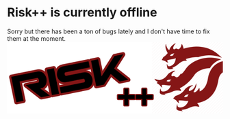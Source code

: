 <h1>Risk++ is currently offline</h1>
Sorry but there has been a ton of bugs lately and I don't have time
to fix them at the moment.
<img src="https://raw.githubusercontent.com/DaBread-os/breh/main/risk%2B%2B.png" alt="logo" width="800" hight="200">

